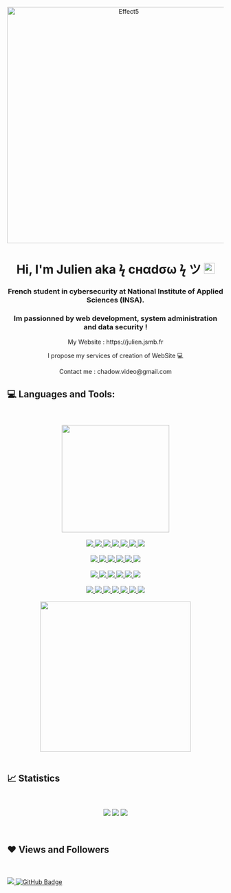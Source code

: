 <p align="center">
  <img width="550px"  align="center" src="https://zupimages.net/up/22/36/6z0k.png" alt="Effect5">
</p>

<h1 align="center">Hi, I'm Julien aka ϟ cнαdσω ϟ ツ <img  width="25px" src="https://camo.githubusercontent.com/e8e7b06ecf583bc040eb60e44eb5b8e0ecc5421320a92929ce21522dbc34c891/68747470733a2f2f6d656469612e67697068792e636f6d2f6d656469612f6876524a434c467a6361737252346961377a2f67697068792e676966"></h1>

<h3 align="center">French student in cybersecurity at National Institute of Applied Sciences (INSA).<h3>

<h3 align="center"> Im passionned by web development, system administration and data security ! </h3>

 <div align="center">
   <p>My Website : https://julien.jsmb.fr</p> 
   <p> I propose my services of creation of WebSite 💻</p> 
   <p> Contact me : chadow.video@gmail.com </p>
  </div>
  
## 💻 Languages and Tools:

<br>
<br>

<div align="center"> 
    <img width="250px" src="https://media0.giphy.com/media/v1.Y2lkPTc5MGI3NjExZTJlZDRhZTE4NGJhYjRkZGYyM2MyZTIwMTkxNzcyZjc3ODJmZTMxMyZlcD12MV9pbnRlcm5hbF9naWZzX2dpZklkJmN0PWc/qgQUggAC3Pfv687qPC/giphy.gif"/> <br><br>
    <a href="https://www.w3.org/html/" target="_blank"> <img src="https://img.shields.io/badge/html5-%23E34F26.svg?style=for-the-badge&logo=html5&logoColor=white"/> </a> 
    <a href="https://www.w3schools.com/css/" target="_blank"> <img src="https://img.shields.io/badge/css3-%231572B6.svg?style=for-the-badge&logo=css3&logoColor=white"/> </a> 
    <a href="https://sass-lang.com/" target="_blank"> <img src="https://img.shields.io/badge/SASS-hotpink.svg?style=for-the-badge&logo=SASS&logoColor=white"/> </a> 
    <a href="https://getbootstrap.com" target="_blank"> <img src="https://img.shields.io/badge/bootstrap-%23563D7C.svg?style=for-the-badge&logo=bootstrap&logoColor=white"/> </a> 
    <a href="https://developer.mozilla.org/en-US/docs/Web/JavaScript" target="_blank"> <img src="https://img.shields.io/badge/javascript-%23323330.svg?style=for-the-badge&logo=javascript&logoColor=%23F7DF1E" </a>
    <a href="https://www.typescriptlang.org/" target="_blank"> <img src="https://img.shields.io/badge/typescript-%23007ACC.svg?style=for-the-badge&logo=typescript&logoColor=white" </a> 
    <a href="https://nodejs.org/en" target="_blank"> <img src="https://img.shields.io/badge/node.js-6DA55F?style=for-the-badge&logo=node.js&logoColor=white"/> </a> <br><br>
    <a href="https://expressjs.com/fr/" target="_blank"> <img src="https://img.shields.io/badge/express.js-%23404d59.svg?style=for-the-badge&logo=express&logoColor=%2361DAFB"/> </a> 
    <a href="https://nestjs.com/" target="_blank"> <img src="https://img.shields.io/badge/nestjs-%23E0234E.svg?style=for-the-badge&logo=nestjs&logoColor=white"/> </a> 
    <a href="https://angular.io/" target="_blank"> <img src="https://img.shields.io/badge/angular-%23DD0031.svg?style=for-the-badge&logo=angular&logoColor=white"/> </a> 
    <a href="https://fr.legacy.reactjs.org/" target="_blank"> <img src="https://img.shields.io/badge/react-%2320232a.svg?style=for-the-badge&logo=react&logoColor=%2361DAFB"/> </a> 
    <a href="https://www.php.net/" target="_blank"> <img src="https://img.shields.io/badge/php-%23777BB4.svg?style=for-the-badge&logo=php&logoColor=white"/> </a>
    <a href="https://symfony.com/" target="_blank"> <img src="https://img.shields.io/badge/symfony-%23000000.svg?style=for-the-badge&logo=symfony&logoColor=white"/> </a> <br><br>
    <a href="https://www.java.com" target="_blank"> <img src="https://img.shields.io/badge/java-%23ED8B00.svg?style=for-the-badge&logo=openjdk&logoColor=white"/> </a>
    <a href="https://spring.io/" target="_blank"> <img src="https://img.shields.io/badge/spring-%236DB33F.svg?style=for-the-badge&logo=spring&logoColor=white"/> </a>
    <a href="https://www.python.org" target="_blank"> <img src="https://img.shields.io/badge/python-3670A0?style=for-the-badge&logo=python&logoColor=ffdd54"/> </a>
    <a href="https://www.mysql.com/" target="_blank"> <img src="https://img.shields.io/badge/mysql-%2300f.svg?style=for-the-badge&logo=mysql&logoColor=white"/> </a> 
    <a href="https://www.mongodb.com/fr-fr" target="_blank"> <img src="https://img.shields.io/badge/MongoDB-%234ea94b.svg?style=for-the-badge&logo=mongodb&logoColor=white"/> </a> 
    <a href="https://devdocs.io/c/" target="_blank"> <img src="https://img.shields.io/badge/c-%2300599C.svg?style=for-the-badge&logo=c&logoColor=white"/> </a>  <br><br>
    <a href="https://learn.microsoft.com/fr-fr/dotnet/csharp/" target="_blank"> <img src="https://img.shields.io/badge/c%23-%23239120.svg?style=for-the-badge&logo=c-sharp&logoColor=white"/> </a>
    <a href="https://unity.com/fr" target="_blank"> <img src="https://img.shields.io/badge/unity-%23000000.svg?style=for-the-badge&logo=unity&logoColor=white"/> </a>
    <a href="https://www.linux.org/" target="_blank"> <img src="https://img.shields.io/badge/Linux-FCC624?style=for-the-badge&logo=linux&logoColor=black"/> </a>
    <a href="https://www.debian.org/index.fr.html" target="_blank"> <img src="https://img.shields.io/badge/Debian-D70A53?style=for-the-badge&logo=debian&logoColor=white"/> </a>
    <a href="https://fedoraproject.org/" target="_blank"> <img src="https://img.shields.io/badge/Fedora-294172?style=for-the-badge&logo=fedora&logoColor=white"/> </a>
    <a href="https://www.kali.org/" target="_blank"> <img src="https://img.shields.io/badge/Kali-268BEE?style=for-the-badge&logo=kalilinux&logoColor=white"/> </a>
    <a href="https://www.docker.com/" target="_blank"> <img src="https://img.shields.io/badge/docker-%230db7ed.svg?style=for-the-badge&logo=docker&logoColor=white"/> </a> <br><br>
    <img width="350px" src="https://miro.medium.com/v2/resize:fit:1400/0*ijEA6ocv7g-ggbTZ.gif"/>

     
    

<br>
<br>


</div>
  

## 📈 Statistics
      
   <br>
    <br>
  <div align="center">
  <img src="https://github-readme-stats.vercel.app/api?username=chadow4&theme=dark&hide_border=false&include_all_commits=true&count_private=false"/>
   <img src="https://github-readme-streak-stats.herokuapp.com/?user=chadow4&theme=dark&hide_border=false"/>
    <img src="https://github-readme-stats.vercel.app/api/top-langs/?username=chadow4&theme=dark&hide_border=false&include_all_commits=true&count_private=false&layout=compact"/>
     </div>
      <br>
      <br>
      
## ❤ Views and Followers
      
  <br>
   <br>
<a href="https://github.com/Meghna-DAS/github-profile-views-counter">
    <img src="https://komarev.com/ghpvc/?username=chadow4">
</a>
<a href="https://github.com/chadow4?tab=followers"><img src="https://img.shields.io/github/followers/chadow4?label=Followers&style=social" alt="GitHub Badge"></a>
<br>
<br>
